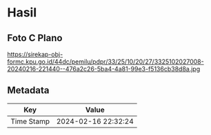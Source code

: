 # Hasil

## Foto C Plano

https://sirekap-obj-formc.kpu.go.id/44dc/pemilu/pdpr/33/25/10/20/27/3325102027008-20240216-221440--476a2c26-5ba4-4a81-99e3-f5136cb38d8a.jpg


## Metadata

| Key        | Value               |
| ---------- | ------------------- |
| Time Stamp | 2024-02-16 22:32:24 |



